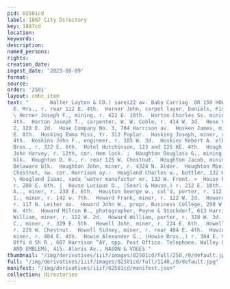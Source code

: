 ```yaml
---
pid: 02501cd
label: 1887 City Directory
key: 1887cd
location: 
keywords: 
description: 
named_persons: 
rights: 
creation_date: 
ingest_date: '2023-08-09'
format: 
source: 
order: '2501'
layout: cmhc_item
text: "       Walter Layton & CO.) sarei22 av. Baby Carriag  OR 150 HOW  Horner Gladys
  E. Mrs., r. rear 112 E. 4th.  Horner John, carpet layer, Daniels, Fisher & Smith.
  \ Horner Joseph F., mining, r. 422 E. 10th.  Horton Charles Ss. mining, r. 106 E.
  4th.  Horton Joseph T., carpenter, W. W. Coble, r. 414 W. 3d.  Hese Company No.
  2, 120 E. 2d.  Hose Company No. 3, 704 Harrison av.  Hosken James, miner, bds. 702
  E. 8th.  Hosking Emma Miss, Yr. 312 Poplar.  Hosking Joseph, miner, r. head EH.
  4th.  Hoskins John F., engineer, r. 105 W. 3d.  Hoskins Robert A. elk, Polkinghorn
  Bros., r. 322 E. 6th.  Hotel Hutchinson, 123 and 125 KE. 4th.  Hough Benjamin, bkkpr,
  John Harvey, r. 12th, cor. Hem lock. ;  Houghton Douglass G., mining, room 3, Delaware
  blk.  Houghton D. H., r. rear 125 W. Chestnut.  Houghton Jacob, mining, room 3,
  Delaware blk.  Houghton John, miner, r. 4324 N. Alder.  Houghton Mining Co., office,
  Chestnut, sw. cor. Harrison ay.:  Hougland Charles w., bottler, 132 W. Front. !
  \ Hougland Isaac, soda ‘water manufactur er, 132 W. Front. +  House Ed. L., miner,
  r. 280 E. 6th. |  House Lucious O., (Searl & House,) r. 212 E. 10th.  House Tobias
  A.., miner, r. 230 E. 6th.  Houston George w., col’d, porter, r. 112 E. 12th.  Houtze
  I., miner, r. 142 w. 7th.  Howard Frank, miner, r. 122 W. 2d.  Howard John L., dairyman,
  r. 117 N. Leiter av.  Howard John W., propr, Business College, 200 W. 7th, r. 119
  W. 4th.  Howard Milton B., photographer, Payne & Stockdorf, 613 Harrison av.  Howard
  William, miner, r. 122 W. 2d.  Howard William, porter, r. 328 W. 3d.  Howell A.
  C., miner, r. 329 E. 5th.  Howell John, miner, r. 224 E. 6th.  Howell L., miner,
  r. 220 W. Chestnut.  Howell Sidney, miner, r. rear 404 E. 4th.  Howie Alexander,
  miner, r. 404 E. 4th.  Howie Alexander G., (Howie Bros.,) r. 304 E. 9th.  Undertakers.
  Offi d Sh R , 607 Harrison “AY, opp. Post Office. Telephone. Walley & Nelson                      BADGES
  AND EMBLEMS, 415. Alaris Av., NASON & VOGES "
thumbnail: "/img/derivatives/iiif/images/02501cd/full/250,/0/default.jpg"
full: "/img/derivatives/iiif/images/02501cd/full/1140,/0/default.jpg"
manifest: "/img/derivatives/iiif/02501cd/manifest.json"
collection: directories
---
```

